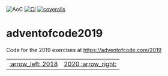 ![AoC](https://img.shields.io/badge/AoC%20%E2%AD%90-2-yellow)
[![CI](https://github.com/lpenz/adventofcode2019/workflows/CI/badge.svg)](https://github.com/lpenz/adventofcode2019/actions)
[![coveralls](https://coveralls.io/repos/github/lpenz/adventofcode2019/badge.svg?branch=main)](https://coveralls.io/github/lpenz/adventofcode2019?branch=main)

# adventofcode2019

Code for the 2019 exercises at https://adventofcode.com/2019

<table><tr>
<td><a href="https://github.com/lpenz/adventofcode2018">:arrow_left: 2018</td>
<td><a href="https://github.com/lpenz/adventofcode2020">2020 :arrow_right:</td>
</tr></table>
